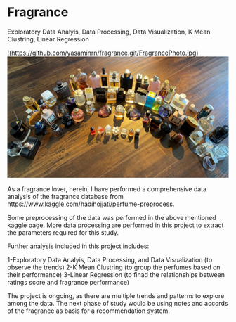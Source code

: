 # Fragrance
Exploratory Data Analyis, Data Processing, Data Visualization, K Mean Clustring, Linear Regression

!(https://github.com/yasaminrn/fragrance.git/FragrancePhoto.jpg)
<img src="./FragrancePhoto.jpg">

As a fragrance lover, herein, I have performed a comprehensive data analysis of the fragrance database from https://www.kaggle.com/hadihojjati/perfume-preprocess.

Some preprocessing of the data was performed in the above mentioned kaggle page. More data processing are performed in this project to extract the parameters required for this study.

Further analysis included in this project includes:

1-Exploratory Data Analyis, Data Processing, and Data Visualization (to observe the trends)
2-K Mean Clustring (to group the perfumes based on their performance)
3-Linear Regression (to finad the relationships between ratings score and fragrance performance)

The project is ongoing, as there are multiple trends and patterns to explore among the data. The next phase of study would be using notes and accords of the fragrance as basis for a recommendation system.
